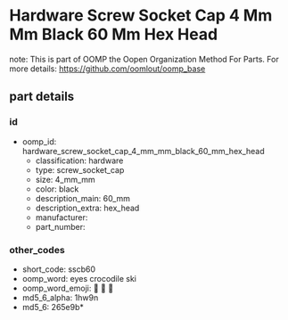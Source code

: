 # Hardware Screw Socket Cap 4 Mm Mm Black 60 Mm Hex Head  

note: This is part of OOMP the Oopen Organization Method For Parts. For more details: https://github.com/oomlout/oomp_base

##  part details





### id
* oomp_id: hardware_screw_socket_cap_4_mm_mm_black_60_mm_hex_head
  * classification: hardware
  * type: screw_socket_cap
  * size: 4_mm_mm
  * color: black
  * description_main: 60_mm
  * description_extra: hex_head
  * manufacturer: 
  * part_number: 

### other_codes
* short_code: sscb60
* oomp_word: eyes crocodile ski
* oomp_word_emoji: :eyes: :crocodile: :ski:
* md5_6_alpha: 1hw9n
* md5_6: 265e9b* 